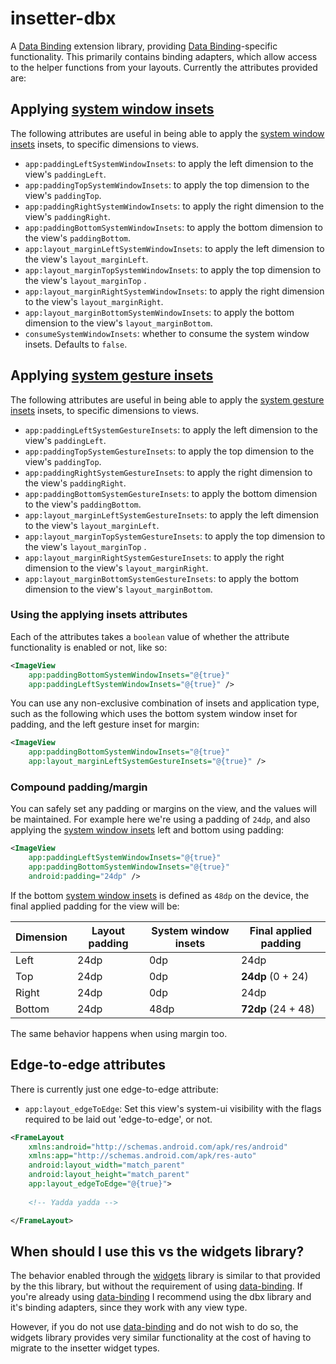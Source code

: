# insetter-dbx

A [Data Binding][databinding] extension library, providing [Data Binding][databinding]-specific functionality.
This primarily contains binding adapters, which allow access to the helper functions from your layouts.
Currently the attributes provided are:

## Applying [system window insets][swi]
The following attributes are useful in being able to apply the [system window insets][swi] insets,
to specific dimensions to views.

 * `app:paddingLeftSystemWindowInsets`: to apply the left dimension to the view's `paddingLeft`.
 * `app:paddingTopSystemWindowInsets`: to apply the top dimension to the view's `paddingTop`.
 * `app:paddingRightSystemWindowInsets`: to apply the right dimension to the view's `paddingRight`.
 * `app:paddingBottomSystemWindowInsets`: to apply the bottom dimension to the view's `paddingBottom`.
 * `app:layout_marginLeftSystemWindowInsets`: to apply the left dimension to the view's `layout_marginLeft`.
 * `app:layout_marginTopSystemWindowInsets`: to apply the top dimension to the view's `layout_marginTop` .
 * `app:layout_marginRightSystemWindowInsets`: to apply the right dimension to the view's `layout_marginRight`.
 * `app:layout_marginBottomSystemWindowInsets`: to apply the bottom dimension to the view's `layout_marginBottom`.
 * `consumeSystemWindowInsets`: whether to consume the system window insets. Defaults to `false`.

## Applying [system gesture insets][sgi]
The following attributes are useful in being able to apply the [system gesture insets][sgi] insets,
to specific dimensions to views.

 * `app:paddingLeftSystemGestureInsets`: to apply the left dimension to the view's `paddingLeft`.
 * `app:paddingTopSystemGestureInsets`: to apply the top dimension to the view's `paddingTop`.
 * `app:paddingRightSystemGestureInsets`: to apply the right dimension to the view's `paddingRight`.
 * `app:paddingBottomSystemGestureInsets`: to apply the bottom dimension to the view's `paddingBottom`.
 * `app:layout_marginLeftSystemGestureInsets`: to apply the left dimension to the view's `layout_marginLeft`.
 * `app:layout_marginTopSystemGestureInsets`: to apply the top dimension to the view's `layout_marginTop` .
 * `app:layout_marginRightSystemGestureInsets`: to apply the right dimension to the view's `layout_marginRight`.
 * `app:layout_marginBottomSystemGestureInsets`: to apply the bottom dimension to the view's `layout_marginBottom`.
 
### Using the applying insets attributes

Each of the attributes takes a `boolean` value of whether the attribute functionality is enabled or not,
like so:

``` xml
<ImageView
    app:paddingBottomSystemWindowInsets="@{true}"
    app:paddingLeftSystemWindowInsets="@{true}" />
```

You can use any non-exclusive combination of insets and application type, such as the following
which uses the bottom system window inset for padding, and the left gesture inset for margin:

``` xml
<ImageView
    app:paddingBottomSystemWindowInsets="@{true}"
    app:layout_marginLeftSystemGestureInsets="@{true}" />
```

### Compound padding/margin

You can safely set any padding or margins on the view, and the values will be maintained.
For example here we're using a padding of `24dp`, and also applying the
[system window insets][swi] left and bottom using padding:

``` xml
<ImageView
    app:paddingLeftSystemWindowInsets="@{true}"
    app:paddingBottomSystemWindowInsets="@{true}"
    android:padding="24dp" />
```

If the bottom [system window insets][swi] is defined as `48dp` on the device, the final
applied padding for the view will be:

| Dimension     | Layout padding | System window insets | Final applied padding |
| ------------- | -------------- | -------------------- | --------------------- |
| Left          | 24dp           | 0dp                  | 24dp                  |
| Top           | 24dp           | 0dp                  | **24dp** (0 + 24)     |
| Right         | 24dp           | 0dp                  | 24dp                  |
| Bottom        | 24dp           | 48dp                 | **72dp** (24 + 48)    |

The same behavior happens when using margin too.

## Edge-to-edge attributes
There is currently just one edge-to-edge attribute:

 * `app:layout_edgeToEdge`: Set this view's system-ui visibility with the flags required to be laid out 'edge-to-edge', or not.
 
``` xml
<FrameLayout
    xmlns:android="http://schemas.android.com/apk/res/android"
    xmlns:app="http://schemas.android.com/apk/res-auto"
    android:layout_width="match_parent"
    android:layout_height="match_parent"
    app:layout_edgeToEdge="@{true}">
    
    <!-- Yadda yadda -->

</FrameLayout>
```

## When should I use this vs the widgets library?

The behavior enabled through the [widgets](../widgets) library is similar to that provided by 
the this library, but without the requirement of using [data-binding][databinding].
If you're already using [data-binding][databinding] I recommend using the dbx library and it's
binding adapters, since they work with any view type.

However, if you do not use [data-binding][databinding] and do not wish to do so, the widgets library
provides very similar functionality at the cost of having to migrate to the insetter widget types.

 [databinding]: https://developer.android.com/topic/libraries/data-binding
 [cl]: https://developer.android.com/reference/androidx/constraintlayout/widget/ConstraintLayout.html
 [swi]: https://developer.android.com/reference/androidx/core/view/WindowInsetsCompat.html#getSystemWindowInsets()
 [sgi]: https://developer.android.com/reference/androidx/core/view/WindowInsetsCompat.html#getSystemGestureInsets()